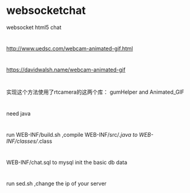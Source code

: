 # websocketchat
websocket html5 chat
#
http://www.uedsc.com/webcam-animated-gif.html
#
https://davidwalsh.name/webcam-animated-gif
#
实现这个方法使用了rtcamera的这两个库： gumHelper and Animated_GIF
#
need java
#
run WEB-INF/build.sh ,compile WEB-INF/src/*.java to WEB-INF/classes/*.class
#
WEB-INF/chat.sql to mysql init the basic db data
#
run sed.sh ,change the ip of your server
